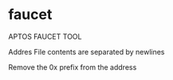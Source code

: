 # faucet
APTOS FAUCET TOOL

Addres File contents are separated by newlines

Remove the 0x prefix from the address
